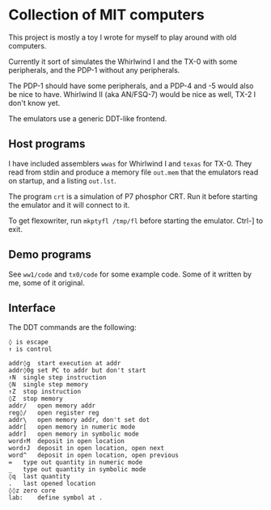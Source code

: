# Collection of MIT computers

This project is mostly a toy I wrote for myself to play around
with old computers.

Currently it sort of simulates the Whirlwind I and the TX-0
with some peripherals, and the PDP-1 without any peripherals.

The PDP-1 should have some peripherals,
and a PDP-4 and -5 would also be nice to have.
Whirlwind II (aka AN/FSQ-7) would be nice as well,
TX-2 I don't know yet.

The emulators use a generic DDT-like frontend.

## Host programs

I have included assemblers `wwas` for Whirlwind I and `texas` for TX-0.
They read from stdin and produce a memory file `out.mem`
that the emulators read on startup, and a listing `out.lst`.

The program `crt` is a simulation of P7 phosphor CRT.
Run it before starting the emulator and it will connect to it.

To get flexowriter, run `mkptyfl /tmp/fl` before starting the
emulator. Ctrl-] to exit.

## Demo programs

See `ww1/code` and `tx0/code` for some example code.
Some of it written by me, some of it original.

## Interface

The DDT commands are the following:

    ◊ is escape
    ↑ is control

    addr◊g	start execution at addr
    addr◊0g	set PC to addr but don't start
    ↑N	single step instruction
    ◊N	single step memory
    ↑Z	stop instruction
    ◊Z	stop memory
    addr/	open memory addr
    reg◊/	open register reg
    addr\	open memory addr, don't set dot
    addr[	open memory in numeric mode
    addr]	open memory in symbolic mode
    word↑M	deposit in open location
    word↑J	deposit in open location, open next
    word^	deposit in open location, open previous
    =	type out quantity in numeric mode
    _	type out quantity in symbolic mode
    ◊q	last quantity
    .	last opened location
    ◊◊z	zero core
    lab:	define symbol at .
